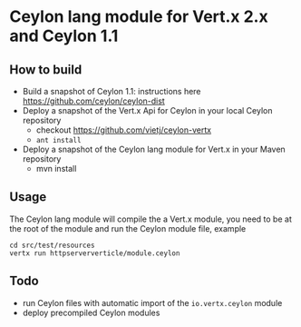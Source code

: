 # Ceylon lang module for Vert.x 2.x and Ceylon 1.1

## How to build

- Build a snapshot of Ceylon 1.1: instructions here https://github.com/ceylon/ceylon-dist
- Deploy a snapshot of the Vert.x Api for Ceylon in your local Ceylon repository
    - checkout https://github.com/vietj/ceylon-vertx
    - `ant install`
- Deploy a snapshot of the Ceylon lang module for Vert.x in your Maven repository
    - mvn install


## Usage

The Ceylon lang module will compile the a Vert.x module, you need to be at the root of the module
and run the Ceylon module file, example

~~~~
cd src/test/resources
vertx run httpserververticle/module.ceylon
~~~~

## Todo

- run Ceylon files with automatic import of the `io.vertx.ceylon` module
- deploy precompiled Ceylon modules